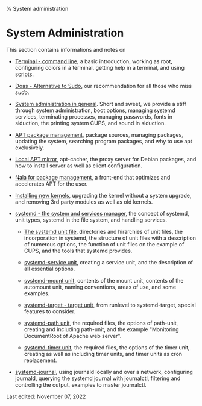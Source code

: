 % System administration

# System Administration

This section contains informations and notes on

+ [Terminal - command line](0701-term-konsole_en.md#terminal---command-line), a basic introduction, working as root, configuring colors in a terminal, getting help in a terminal, and using scripts.

+ [Doas - Alternative to Sudo](0703-sys-admin-doas_en.md#doas---alternative-to-sudo), our recommendation for all those who miss *sudo*.

+ [System administration in general](0702-sys-admin-gen_en.md#system-administration-in-general). Short and sweet, we provide a stiff through system administration, boot options, managing systemd services, terminating processes, managing passwords, fonts in siduction, the printing system CUPS, and sound in siduction.

+ [APT package management](0705-sys-admin-apt_en.md#apt-package-management), package sources, managing packages, updating the system, searching program packages, and why to use apt exclusively. 

+ [Local APT mirror](0706-sys-admin-apt-localmirr_en.md#local-apt-mirror), apt-cacher, the proxy server for Debian packages, and how to install server as well as client configuration.

+ [Nala for package management](0707-sys-admin-nala_en.md), a front-end that optimizes and accelerates APT for the user.

+ [Installing new kernels](0708-sys-admin-kern-upg_en.md#kernel-upgrade), upgrading the kernel  without a system upgrade, and removing 3rd party modules as well as old kernels.

+ [systemd - the system and services manager](0710-systemd-start_en.md#systemd---the-system-and-services-manager), the concept of systemd, unit types, systemd in the file system, and handling services.

    + [The systemd unit file](0711-systemd-unit-datei_en.md#systemd-unit-file), directories and hirarchies of unit files, the incorporation in systemd, the structure of unit files with a description of numerous options, the function of unit files on the example of CUPS, and the tools that systemd provides.

    + [systemd-service unit](0712-systemd-service_en.md#systemd-service), creating a service unit, and the description of all essential options.

    + [systemd-mount unit](0713-systemd-mount_en.md#systemd-mount), contents of the mount unit, contents of the automount unit, naming conventions, areas of use, and some examples.

    + [systemd-target - target unit](0714-systemd-target_en.md#systemd-target---target-unit), from runlevel to systemd-target, special features to consider. 

    + [systemd-path unit](0715-systemd-path_en.md#systemd-path), the required files, the options of path-unit, creating and including path-unit, and the example "Monitoring DocumentRoot of Apache web server".

    + [systemd-timer unit](0716-systemd-timer_en.md#systemd-timer), the required files, the options of the timer unit, creating as well as including timer units, and timer units as cron replacement.

+ [systemd-journal](0717-systemd-journald_en.md#system-journal), using journald locally and over a network, configuring journald, querying the systemd journal with journalctl, filtering and controlling the output, examples to master journalctl.

<div id="rev">Last edited: November 07, 2022</div>
